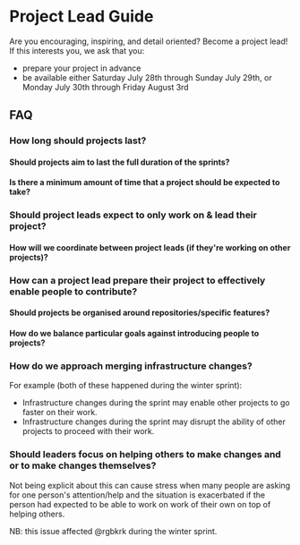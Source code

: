 # Project Lead Guide 

Are you encouraging, inspiring, and detail oriented? Become a project lead! If this interests you, we ask that you:
* prepare your project in advance 
* be available either Saturday July 28th through Sunday July 29th, or Monday July 30th through Friday August 3rd 

## FAQ

### How long should projects last?

#### Should projects aim to last the full duration of the sprints?

#### Is there a minimum amount of time that a project should be expected to take?

### Should project leads expect to only work on & lead their project?

#### How will we coordinate between project leads (if they're working on other projects)?

### How can a project lead prepare their project to effectively enable people to contribute?

#### Should projects be organised around repositories/specific features?

#### How do we balance particular goals against introducing people to projects?

### How do we approach merging infrastructure changes? 

For example (both of these happened during the winter sprint): 
- Infrastructure changes during the sprint may enable other projects to go faster on their 
  work. 
- Infrastructure changes during the sprint may disrupt the ability of other projects to 
  proceed with their work.

### Should leaders focus on helping others to make changes and or to make changes themselves?

Not being explicit about this can cause stress when many people are asking for one person's
attention/help and the situation is exacerbated if the person had expected to be able to work
on work of their own on top of helping others. 

NB: this issue affected @rgbkrk during the winter sprint.
